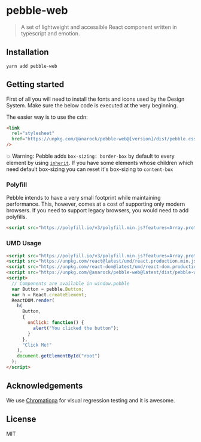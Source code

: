 # pebble-web

> A set of lightweight and accessible React component written in typescript and emotion.

## Installation

```
yarn add pebble-web
```

## Getting started

First of all you will need to install the fonts and icons used by the Design System.
Make sure the below code is executed at the very beginning.

The easier way is to use the cdn:

```html
<link
  rel="stylesheet"
  href="https://unpkg.com/@anarock/pebble-web@[version]/dist/pebble.css"
/>
```

:boom: Warning: Pebble adds `box-sizing: border-box` by default to every element by using [`inherit`](https://css-tricks.com/inheriting-box-sizing-probably-slightly-better-best-practice/).
If you have some elements whose children which need default box-sizing you can reset it's box-sizing to `content-box`

### Polyfill

Pebble intends to have a very small footprint while maintaining performance.
This, however, comes at a cost of supporting only modern browsers. If you need to support legacy browsers, you would need to add polyfills.

```html
<script src="https://polyfill.io/v3/polyfill.min.js?features=Array.prototype.find,Array.prototype.findIndex,IntersectionObserver,Intl.~locale.en,Object.entries,default"></script>
```

### UMD Usage

```html
<script src="https://polyfill.io/v3/polyfill.min.js?features=Array.prototype.find,Array.prototype.findIndex,IntersectionObserver,Intl.~locale.en,Object.entries,default"></script>
<script src="https://unpkg.com/react@latest/umd/react.production.min.js"></script>
<script src="https://unpkg.com/react-dom@latest/umd/react-dom.production.min.js"></script>
<script src="https://unpkg.com/@anarock/pebble-web@latest/dist/pebble-web.umd.js"></script>
<script>
  // Components are available in window.pebble
  var Button = pebble.Button;
  var h = React.createElement;
  ReactDOM.render(
    h(
      Button,
      {
        onClick: function() {
          alert("You clicked the button");
        }
      },
      "Click Me!"
    ),
    document.getElementById("root")
  );
</script>
```

## Acknowledgements

We use [Chromaticqa](https://www.chromaticqa.com/) for visual regression testing and it is awesome.

## License

MIT
